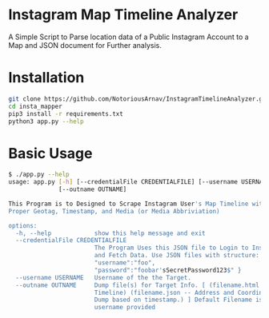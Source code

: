 # Instagram Map Timeline Analyzer
A Simple Script to Parse location data of a Public Instagram Account to a Map and JSON document for Further analysis.

# Installation
```bash
git clone https://github.com/NotoriousArnav/InstagramTimelineAnalyzer.git insta_mapper
cd insta_mapper
pip3 install -r requirements.txt
python3 app.py --help
```

# Basic Usage
```bash
$ ./app.py --help
usage: app.py [-h] [--credentialFile CREDENTIALFILE] [--username USERNAME]
              [--outname OUTNAME]

This Program is to Designed to Scrape Instagram User's Map Timeline with a
Proper Geotag, Timestamp, and Media (or Media Abbriviation)

options:
  -h, --help            show this help message and exit
  --credentialFile CREDENTIALFILE
                        The Program Uses this JSON file to Login to Instagram
                        and Fetch Data. Use JSON files with structure: {
                        "username":"foo",
                        "password":"foobar'sSecretPassword123$" }
  --username USERNAME   Username of the the Target.
  --outname OUTNAME     Dump file(s) for Target Info. [ (filename.html -- Map
                        Timeline) (filename.json -- Address and Coordinate
                        Dump based on timestamp.) ] Default Filename is the
                        username provided

```

